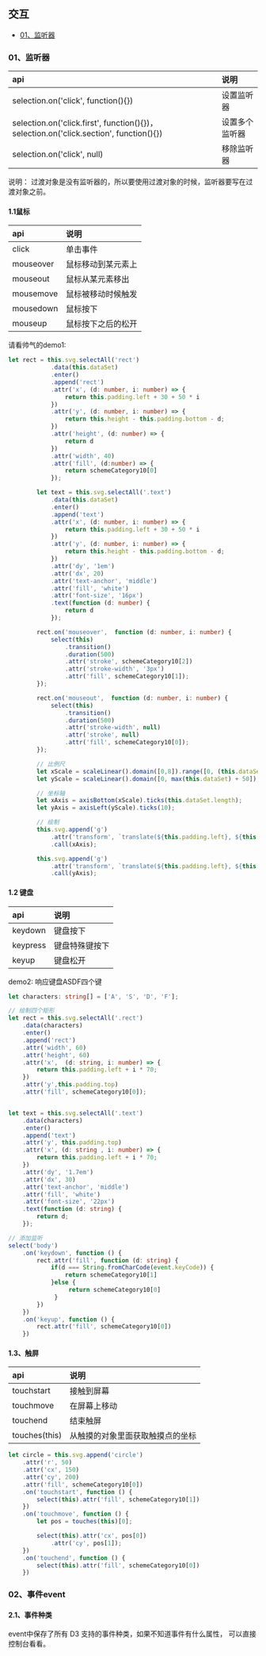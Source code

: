 ## 交互

- [01、监听器](#class05-01)


### <div id="class05-01">01、监听器</div>

api | 说明
:- | :- 
selection.on('click', function(){}) | 设置监听器
selection.on('click.first', function(){})，          selection.on('click.section', function(){}) | 设置多个监听器
selection.on('click', null) | 移除监听器

说明： 过渡对象是没有监听器的，所以要使用过渡对象的时候，监听器要写在过渡对象之前。

#### 1.1鼠标

api | 说明
:- | :- 
click | 单击事件
mouseover | 鼠标移动到某元素上
mouseout | 鼠标从某元素移出
mousemove | 鼠标被移动时候触发
mousedown | 鼠标按下
mouseup | 鼠标按下之后的松开


请看帅气的demo1:
```typescript
let rect = this.svg.selectAll('rect')
            .data(this.dataSet)
            .enter()
            .append('rect')
            .attr('x', (d: number, i: number) => {
                return this.padding.left + 30 + 50 * i
            })
            .attr('y', (d: number, i: number) => {
                return this.height - this.padding.bottom - d;
            })
            .attr('height', (d: number) => {
                return d
            })
            .attr('width', 40)
            .attr('fill', (d:number) => {
                return schemeCategory10[0]
            });

        let text = this.svg.selectAll('.text')
            .data(this.dataSet)
            .enter()
            .append('text')
            .attr('x', (d: number, i: number) => {
                return this.padding.left + 30 + 50 * i
            })
            .attr('y', (d: number, i: number) => {
                return this.height - this.padding.bottom - d;
            })
            .attr('dy', '1em')
            .attr('dx', 20)
            .attr('text-anchor', 'middle')
            .attr('fill', 'white')
            .attr('font-size', '16px')
            .text(function (d: number) {
                return d
            });

        rect.on('mouseover',  function (d: number, i: number) {
            select(this)
                .transition()
                .duration(500)
                .attr('stroke', schemeCategory10[2])
                .attr('stroke-width', '3px')
                .attr('fill', schemeCategory10[1]);
        });

        rect.on('mouseout',  function (d: number, i: number) {
            select(this)
                .transition()
                .duration(500)
                .attr('stroke-width', null)
                .attr('stroke', null)
                .attr('fill', schemeCategory10[0]);
        });

        // 比例尺
        let xScale = scaleLinear().domain([0,8]).range([0, (this.dataSet.length + 1) * 50]);
        let yScale = scaleLinear().domain([0, max(this.dataSet) + 50]).range([max(this.dataSet) + 50, 0]);

        // 坐标轴
        let xAxis = axisBottom(xScale).ticks(this.dataSet.length);
        let yAxis = axisLeft(yScale).ticks(10);

        // 绘制
        this.svg.append('g')
            .attr('transform', `translate(${this.padding.left}, ${this.height - this.padding.bottom})`)
            .call(xAxis);

        this.svg.append('g')
            .attr('transform', `translate(${this.padding.left}, ${this.height - this.padding.bottom - (max(this.dataSet) + 50)})`)
            .call(yAxis);
```

#### 1.2 键盘

api | 说明
:- | :- 
keydown | 键盘按下
keypress | 键盘特殊键按下
keyup | 键盘松开

demo2: 响应键盘ASDF四个键
```typescript
let characters: string[] = ['A', 'S', 'D', 'F'];

// 绘制四个矩形
let rect = this.svg.selectAll('.rect')
    .data(characters)
    .enter()
    .append('rect')
    .attr('width', 60)
    .attr('height', 60)
    .attr('x',  (d: string, i: number) => {
        return this.padding.left + i * 70;
    })
    .attr('y',this.padding.top)
    .attr('fill', schemeCategory10[0]);


let text = this.svg.selectAll('.text')
    .data(characters)
    .enter()
    .append('text')
    .attr('y', this.padding.top)
    .attr('x', (d: string , i: number) => {
        return this.padding.left + i * 70;
    })
    .attr('dy', '1.7em')
    .attr('dx', 30)
    .attr('text-anchor', 'middle')
    .attr('fill', 'white')
    .attr('font-size', '22px')
    .text(function (d: string) {
        return d;
    });

// 添加监听
select('body')
    .on('keydown', function () {
        rect.attr('fill', function (d: string) {
            if(d === String.fromCharCode(event.keyCode)) {
                return schemeCategory10[1]
            }else {
                 return schemeCategory10[0]
             }
        })
    })
    .on('keyup', function () {
        rect.attr('fill', schemeCategory10[0])
    })
```

#### 1.3、触屏

api | 说明
:- | :- 
touchstart | 接触到屏幕
touchmove | 在屏幕上移动
touchend | 结束触屏
touches(this) | 从触摸的对象里面获取触摸点的坐标

```typescript
let circle = this.svg.append('circle')
    .attr('r', 50)
    .attr('cx', 150)
    .attr('cy', 200)
    .attr('fill', schemeCategory10[0])
    .on('touchstart', function () {
        select(this).attr('fill', schemeCategory10[1])
    })
    .on('touchmove', function () {
        let pos = touches(this)[0];

        select(this).attr('cx', pos[0])
            .attr('cy', pos[1]);
    })
    .on('touchend', function () {
        select(this).attr('fill', schemeCategory10[0])
    })
```


### <div id="class05-02">02、事件event</div>

#### 2.1、事件种类

event中保存了所有 D3 支持的事件种类，如果不知道事件有什么属性， 可以直接控制台看看。


